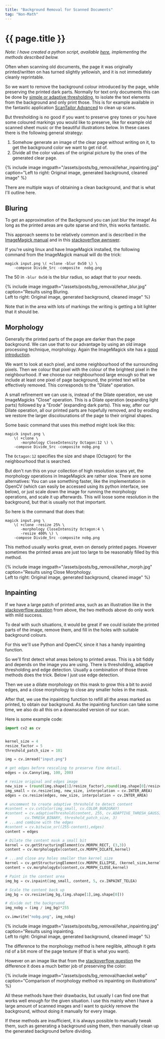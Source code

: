 ```yaml
---
title: "Background Removal for Scanned Documents"
tag: "Non-Math"
---
```


# {{ page.title }}

*Note: I have created a python script, available [here](/assets/posts/bg_removal/remove_background.py), implementing the methods described below.*

Often when scanning old documents, the page it was originally printed/written on has turned slightly yellowish, and it is not immediately cleanly reprintable.

So we want to remove the background colour introduced by the page, while preserving the printed dark parts.
Normally for text only documents this can be done by [simple or adaptive thresholding](https://docs.opencv.org/3.4/d7/d4d/tutorial_py_thresholding.html), to isolate the text elements from the background and only print those. This is for example available in the fantastic application [ScanTailor Advanced](https://github.com/4lex4/scantailor-advanced) to clean up scans.

But thresholding is no good if you want to preserve grey tones or you have some coloured markings you would like to preserve, like for example old scanned sheet music or the beautiful illustrations below. In these cases there is the following general strategy:

1. Somehow generate an image of the clear page without writing on it, to get the background color we want to get rid of.
2. Divide all the color values of the original picture by the ones of the generated clear page.

{% include image
imgpath="/assets/posts/bg_removal/lehar_inpainting.jpg"
caption="Left to right: Original image, generated background, cleaned image" %}

There are multiple ways of obtaining a clean background, and that is what I'll outline here.

## Bluring

To get an approximation of the Background you can just blur the image! As long as the printed areas are quite sparse and thin, this works fantastic.

This approach seems to be relatively common and is described in the [ImageMagick manual](https://www.imagemagick.org/Usage/compose/#divide) and in this [stackoverflow awnswer][stackoverflow].

If you're using linux and have ImageMagick installed, the following command from the ImageMagick manual will do the trick:

```shell
magick input.png \( +clone -blur 0x50 \) \
    -compose Divide_Src -composite  nobg.png
```

The 50 in `-blur 0x50` is the blur radius, so adapt that to your needs.

{% include image
imgpath="/assets/posts/bg_removal/lehar_blur.jpg"
caption="Results using Bluring.<br>Left to right: Original image, generated background, cleaned image" %}

Note that in the area with lots of markings the writing is getting a bit lighter that it should be.

## Morphology

Generally the printed parts of the page are darker than the page background. We can use that to our advantage by using an old image processing technique, morphology. Again the ImageMagick site has a [good introduction](https://imagemagick.org/Usage/morphology/).

We want to look at each pixel, and some neighbourhood of the surrounding pixels. Then we colour that pixel with the colour of the brightest pixel in the neighbourhood. If we choose our neighbourhood large enough so that we include at least one pixel of page background, the printed text will be effectively removed. This corresponds to the "Dilate" operation.

A small refinement we can use is, instead of the Dilate operation, we use ImageMagicks "Close" operation. This is a Dilate operation (expanding light parts) followed by a "Erode" (expanding dark parts). This way, after our Dilate operation, all our printed parts are hopefully removed, and by eroding we restore the larger discolourations of the page to their original shapes.

Some basic command that uses this method might look like this:

```shell
magick input.png \
    \( +clone \
       -morphology CloseIntensity Octagon:12 \) \
    -compose Divide_Src -composite nobg.png
```

The `Octagon:12` specifies the size and shape (Octagon) for the neighbourhood that is searched.

But don't run this on your collection of high resolution scans yet, the morphology operations in ImageMagick are rather slow.
There are some alternatives: You can use something faster, like the implementation in OpenCV (which can easily be accessed using its python interface, see below), or just scale down the image for running the morphology operations, and scale it up afterwards.
This will loose some resolution in the background, but that is usually not that important.

So here is the command that does that:

```shell
magick input.png \
    \( +clone -resize 25% \
       -morphology CloseIntensity Octagon:4 \
       -resize 400% \) \
    -compose Divide_Src -composite nobg.png
```

This method usually works great, even on densely printed pages. However sometimes the printed areas are just too large to be reasonably filled by this method. 

{% include image
imgpath="/assets/posts/bg_removal/lehar_morph.jpg"
caption="Results using Close Morphology.<br>Left to right: Original image, generated background, cleaned image" %}

## Inpainting

If we have a large patch of printed area, such as an illustration like in the [stackoverflow question][stackoverflow] from above, the two methods above do only work with mild success.

To deal with such situations, it would be great if we could isolate the printed parts of the image, remove them, and fill in the holes with suitable background colours.

For this we'll use Python and OpenCV, since it has a handy inpainting function.

So we'll first detect what areas belong to printed areas. This is a bit fiddly and depends on the image you are using. There is thresholding, adaptive thresholding and edge detection.
Usually a combination of those three methods does the trick. Below I just use edge detection.

Then we use a dilate morphology on this mask to grow this a bit to avoid edges, and a close morphology to close any smaller holes in the mask.

After that, we use the inpainting function to refill all the areas marked as printed, to obtain our background.
As the inpainting function can take some time, we also do all this on a downscaled version of our scan.

Here is some example code:

```python
import cv2 as cv


kernel_size = 4
resize_factor = 5
threshold_patch_size = 101

img = cv.imread("input.png")

# get edges before rescaling to preserve fine detail.
edges = cv.Canny(img, 100, 200)

# resize original and edges image
new_size = (round(img.shape[1]/resize_factor),round(img.shape[0]/resize_factor))
img_small = cv.resize(img, new_size, interpolation = cv.INTER_AREA)
edges = cv.resize(edges, new_size, interpolation = cv.INTER_AREA)

# uncomment to create adaptive threshold to detect content
#content = cv.cvtColor(img_small, cv.COLOR_BGR2GRAY)
#content = cv.adaptiveThreshold(content, 255, cv.ADAPTIVE_THRESH_GAUSSIAN_C,
#        cv.THRESH_BINARY, threshold_patch_size, 3)
# ...and combine with the edges
#content = cv.bitwise_or((255-content),edges)
content = edges

# Dilate the content mask a small bit
kernel = cv.getStructuringElement(cv.MORPH_RECT, (3,3))
content = cv.morphologyEx(content,cv.MORPH_DILATE,kernel)

# ...and close any holes smaller than kernel_size
kernel = cv.getStructuringElement(cv.MORPH_ELLIPSE, (kernel_size,kernel_size))
content = cv.morphologyEx(content,cv.MORPH_CLOSE,kernel)

# Paint in the content area
img_bg = cv.inpaint(img_small, content, 5, cv.INPAINT_TELEA)

# Scale the content back up
img_bg = cv.resize(img_bg,(img.shape[1],img.shape[0]))

# divide out the backgruond
img_nobg = (img / img_bg)*255

cv.imwrite("nobg.png", img_nobg)
```

{% include image
imgpath="/assets/posts/bg_removal/lehar_inpainting.jpg"
caption="Results using inpainting.<br>Left to right: Original image, generated background, cleaned image" %}

The difference to the morphology method is here neglible, although it gets rid of a bit more of the page texture (if that is what you want).

However on an image like that from the [stackoverflow question][stackoverflow] the difference it does a much better job of preserving the color:

{% include image
imgpath="/assets/posts/bg_removal/haeckel.webp"
caption="Comparison of morphology method vs inpainting on illustrations" %}

All these methods have their drawbacks, but usually I can find one that works well enough for the given situation. I use this mainly when I have a large amount of scanned images and I want to quickly remove the background, without doing it manually for every image.

If these methods are insufficient, it is always possible to manually tweak them, such as generating a background using them, then manually clean up the generated background before dividing.

[stackoverflow]: https://stackoverflow.com/questions/40593323/removing-background-gradient-from-scanned-image
